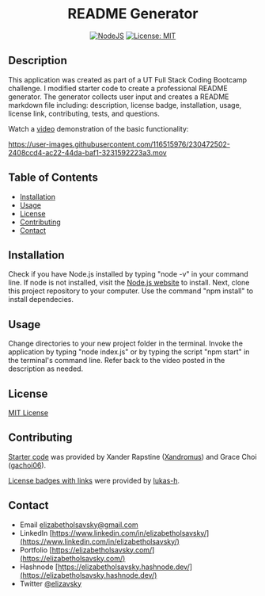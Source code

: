 <div align="center">
  
  # README Generator
  [![NodeJS](https://img.shields.io/badge/node.js-6DA55F?style=for-the-badge&logo=node.js&logoColor=white)](https://nodejs.org/en)
  [![License: MIT](https://img.shields.io/badge/License-MIT-yellow.svg)](https://opensource.org/licenses/MIT)  

</div>

## Description

This application was created as part of a UT Full Stack Coding Bootcamp challenge. I modified starter code to create a professional README generator. The generator collects user input and creates a README markdown file including: description, license badge, installation, usage, license link, contributing, tests, and questions.

Watch a [video](https://drive.google.com/file/d/1sNYA5YKhCqttrKqfAqJYAAIw1JG5mzuJ/view?usp=sharing) demonstration of the basic functionality:

https://user-images.githubusercontent.com/116515976/230472502-2408ccd4-ac22-44da-baf1-3231592223a3.mov

## Table of Contents

* [Installation](#installation)
* [Usage](#usage)
* [License](#license)
* [Contributing](#contributing)
* [Contact](#contact)

## Installation

Check if you have Node.js installed by typing "node -v" in your command line. If node is not installed, visit the [Node.js website](https://nodejs.org/en) to install. Next, clone this project repository to your computer. Use the command "npm install" to install dependecies. 

## Usage

Change directories to your new project folder in the terminal. Invoke the application by typing "node index.js" or by typing the script "npm start" in the terminal's command line. Refer back to the video posted in the description as needed.

## License

[MIT License](https://opensource.org/licenses/MIT)

## Contributing

[Starter code](https://github.com/coding-boot-camp/potential-enigma) was provided by Xander Rapstine ([Xandromus](https://github.com/Xandromus)) and Grace Choi ([gachoi06](https://github.com/gachoi06)).

[License badges with links](https://gist.github.com/lukas-h/2a5d00690736b4c3a7ba) were provided by [lukas-h](https://gist.github.com/lukas-h).

## Contact
* Email elizabetholsavsky@gmail.com
* LinkedIn [https://www.linkedin.com/in/elizabetholsavsky/](https://www.linkedin.com/in/elizabetholsavsky/)
* Portfolio [https://elizabetholsavsky.com/](https://elizabetholsavsky.com/)
* Hashnode [https://elizabetholsavsky.hashnode.dev/](https://elizabetholsavsky.hashnode.dev/)
* Twitter [@elizavsky](https://twitter.com/home)

